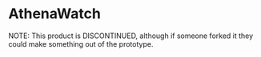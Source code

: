 # AthenaWatch
NOTE: This product is DISCONTINUED, although if someone forked it they could make something out of the prototype.
